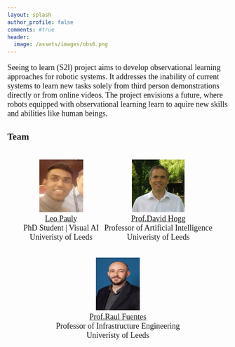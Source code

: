 ```yaml
---
layout: splash
author_profile: false
comments: #true
header:
  image: /assets/images/obs6.png
---
```


<style media="screen" type="text/css">
.portrait {
height: 1000px;
width: 20px;
}
    figure {
     display: inline-block;
     margin-top: 1em;
     margin-bottom: 1em;
     margin-left: 4px;
     margin-right: 4px;
      }
</style>

<!--- ---------------------------------------------------------------------------------------- ---->
<!--- ---------------------------------------------------------------------------------------- ---->

<font face="Georgia" size="4">
<p align="justify">
  
Seeing to learn (S2l) project aims to develop observational learning approaches for robotic systems. It addresses the inability of current systems to learn new tasks solely from third person demonstrations directly or from online videos.  The project envisions a future, where robots equipped with observational learning learn to aquire new skills and abilities like human beings. 

</p>
</font>

<!--- ---------------------------------------------------------------------------------------- ---->
<!--- ---------------------------------------------------------------------------------------- ----

<font face="Georgia" size="4">
<b>Publications</b>
</font>
<font face="Georgia" size="3">

[1] L.Pauly, W.C.Agboh, D.C.Hogg, R.Fuentes,‘One-shot observation learning using visual activity features’, <i>Third UK robotics manipulation workshop </i>, 2019.<br/>
[2] L.Pauly, W.C.Agboh, M.Abdellatif, D.C.Hogg, R.Fuentes, ‘One-Shot Observation Learning’, <i>ESMRDO:IROS 2018 Workshop</i>, 2018.<br/>
[3] L.Pauly, ‘Defining the problem of observation Learning’, <i>Technical report</i>, 2017.
<a href="https://arxiv.org/abs/1808.08288"> [report]</a> <br/>

<br />
</font>

<!--- ---------------------------------------------------------------------------------------- ---->
<!--- ---------------------------------------------------------------------------------------- ---->

<font face="Georgia" size="4">
<h3><b>Team</b></h3>
</font>
<font face="Georgia" size="4">
<div>
<center>

 <figure>
 <img src="leo.jpg" style="width:100px;height:120px;" alt="@leopauly">
 <figcaption>
 <a href="https://leopauly.github.io">Leo Pauly</a> <br />
 PhD Student | Visual AI <br />
 Univeristy of Leeds
 </figcaption>
 </figure>


 <figure>
 <img src="hogg.jpg" style="width:120px;height:120px;" alt="@Prof.David Hogg">
 <figcaption>
 <a href="https://engineering.leeds.ac.uk/staff/84/Professor_David_Hogg">Prof.David Hogg</a> <br />
 Professor of Artificial Intelligence <br />
 Univeristy of Leeds
 </figcaption>
 </figure>

 <figure>
 <img src="raul.jpg" style="width:100px;height:120px;" alt="@Dr.Raul Fuentes">
 <figcaption>
 <a href="https://engineering.leeds.ac.uk/staff/673/raul_fuentes">Prof.Raul Fuentes</a> <br />
 Professor of Infrastructure Engineering<br />
 Univeristy of Leeds
 </figcaption>
 </figure>
 
</center>
</div>
</font>

<!--- ---------------------------------------------------------------------------------------- ---->
<!--- ---------------------------------------------------------------------------------------- ---->
